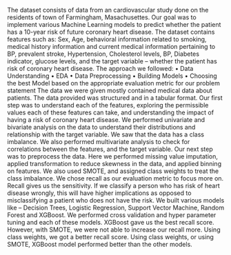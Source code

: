 The dataset consists of data from an cardiovascular study done on the residents of town of Farmingham, 
Masachusettes. Our goal was to implement various Machine Learning models to predict whether the 
patient has a 10-year risk of future coronary heart disease. 
The dataset contains features such as: Sex, Age, behavioral information related to smoking, medical 
history information and current medical information pertaining to BP, prevalent stroke, Hypertension, 
Cholesterol levels, BP, Diabetes indicator, glucose levels, and the target variable – whether the patient 
has risk of coronary heart disease.
The approach we followed:
• Data Understanding
• EDA
• Data Preprocessing
• Building Models
• Choosing the best Model based on the appropriate evaluation metric for our problem statement
The data we were given mostly contained medical data about patients. The data provided was structured 
and in a tabular format. Our first step was to understand each of the features, exploring the permissible 
values each of these features can take, and understanding the impact of having a risk of coronary heart 
disease. 
We performed univariate and bivariate analysis on the data to understand their distributions and 
relationship with the target variable. We saw that the data has a class imbalance. We also performed 
multivariate analysis to check for correlations between the features, and the target variable.
Our next step was to preprocess the data. Here we performed missing value imputation, applied 
transformation to reduce skewness in the data, and applied binning on features. We also used SMOTE, 
and assigned class weights to treat the class imbalance. 
We chose recall as our evaluation metric to focus more on. Recall gives us the sensitivity. If we classify a 
person who has risk of heart disease wrongly, this will have higher implications as opposed to 
misclassifying a patient who does not have the risk. 
We built various models like – Decision Trees, Logistic Regression, Support Vector Machine, Random 
Forest and XGBoost. 
We performed cross validation and hyper parameter tuning and each of these models. XGBoost gave us 
the best recall score. However, with SMOTE, we were not able to increase our recall more. Using class 
weights, we got a better recall score. Using class weights, or using SMOTE, XGBoost model performed 
better than the other models. 
